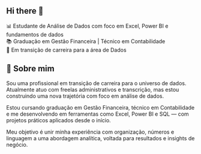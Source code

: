 ## Hi there 👋

📊 Estudante de Análise de Dados com foco em Excel, Power BI e fundamentos de dados  
📚 Graduação em Gestão Financeira | Técnico em Contabilidade  
🚀 Em transição de carreira para a área de Dados

## 🧭 Sobre mim

Sou uma profissional em transição de carreira para o universo de dados.  
Atualmente atuo com freelas administrativos e transcrição, mas estou construindo uma nova trajetória com foco em análise de dados.

Estou cursando graduação em Gestão Financeira, técnico em Contabilidade e me desenvolvendo em ferramentas como Excel, Power BI e SQL — com projetos práticos aplicados desde o início.

Meu objetivo é unir minha experiência com organização, números e linguagem a uma abordagem analítica, voltada para resultados e insights de negócio.
